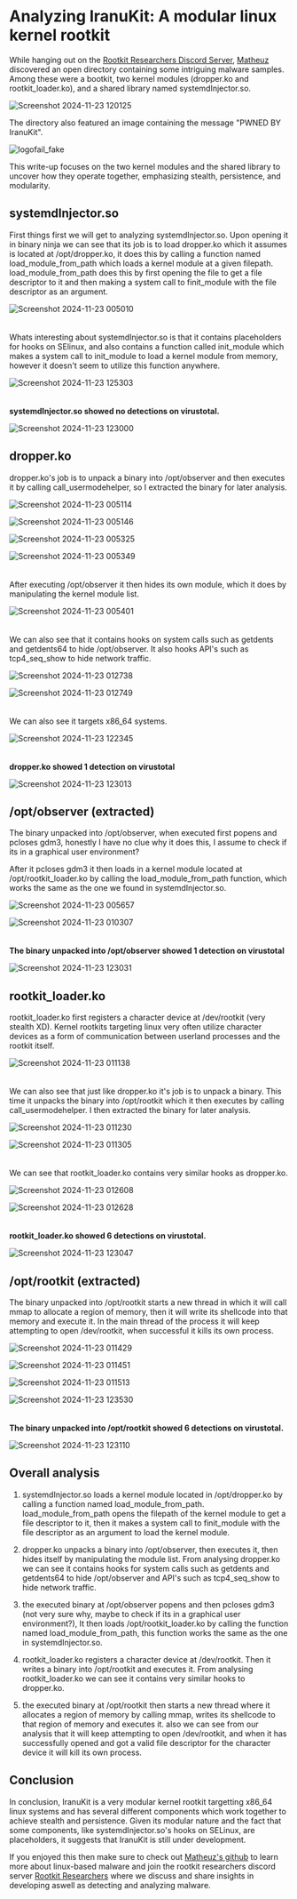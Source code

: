 # Analyzing IranuKit: A modular linux kernel rootkit

While hanging out on the [Rootkit Researchers Discord Server](https://discord.gg/YBJGPkdK), 
[Matheuz](https://github.com/MatheuZSecurity) discovered an open directory containing some intriguing malware samples. 
Among these were a bootkit, two kernel modules (dropper.ko and rootkit_loader.ko), and a shared library named 
systemdInjector.so. 

![Screenshot 2024-11-23 120125](https://github.com/user-attachments/assets/54f912f0-e01c-4a7e-94c7-9d48af680d28)


The directory also featured an image containing the message "PWNED BY IranuKit".

![logofail_fake](https://github.com/user-attachments/assets/3009bc90-8e2b-4c87-9f58-3889dae60ed9)


This write-up focuses on the two kernel modules and the shared library to uncover how they operate together, 
emphasizing stealth, persistence, and modularity.

## systemdInjector.so

First things first we will get to analyzing systemdInjector.so. Upon opening it in binary ninja we can see that its job is to load dropper.ko which it assumes is located at /opt/dropper.ko, it does this by calling a function named load_module_from_path which loads a kernel module at a given filepath. load_module_from_path does this by first opening the file to get a file descriptor to it and then making a system call to finit_module with the file descriptor as an argument.

![Screenshot 2024-11-23 005010](https://github.com/user-attachments/assets/ee6b5446-976c-4855-9b5c-481bbbcf3f9c)
<br><br><br>
Whats interesting about systemdInjector.so is that it contains placeholders for hooks on SElinux, and also contains a function called init_module which makes a system call to init_module to load a kernel module from memory, however it doesn't seem to utilize this function anywhere.

![Screenshot 2024-11-23 125303](https://github.com/user-attachments/assets/803b0028-89f1-43cc-ae97-ac5b8d4dfa07)
<br><br><br>
**systemdInjector.so showed no detections on virustotal.**

![Screenshot 2024-11-23 123000](https://github.com/user-attachments/assets/d25e0575-b7f6-43db-be60-a217546d120c)

## dropper.ko

dropper.ko's job is to unpack a binary into /opt/observer and then executes it by calling call_usermodehelper, so I extracted the binary for later analysis.

![Screenshot 2024-11-23 005114](https://github.com/user-attachments/assets/60851059-1658-477e-ab25-48c36e2af726)

![Screenshot 2024-11-23 005146](https://github.com/user-attachments/assets/97c5e370-eef0-4ce0-8a8b-c4ff83fe06fa)

![Screenshot 2024-11-23 005325](https://github.com/user-attachments/assets/497d919c-9336-46fc-925a-88d186f21f3c)

![Screenshot 2024-11-23 005349](https://github.com/user-attachments/assets/8ec95915-8b49-42e7-94aa-f72c369352e4)
<br><br><br>
After executing /opt/observer it then hides its own module, which it does by manipulating the kernel module list.

![Screenshot 2024-11-23 005401](https://github.com/user-attachments/assets/aa49ca63-e080-4747-8b6c-84f0ed70bf36)
<br><br><br>
We can also see that it contains hooks on system calls such as getdents and getdents64 to hide /opt/observer. It also hooks API's such as tcp4_seq_show to hide network traffic.

![Screenshot 2024-11-23 012738](https://github.com/user-attachments/assets/3bbde4c5-1767-49f0-8454-2b4ea74733da)

![Screenshot 2024-11-23 012749](https://github.com/user-attachments/assets/8677bf43-8a93-4580-9d8e-ce49b188e3c1)
<br><br><br>
We can also see it targets x86_64 systems.

![Screenshot 2024-11-23 122345](https://github.com/user-attachments/assets/c9ed3719-bf4b-410b-9b50-a8a6c4e9b59c)
<br><br><br>
**dropper.ko showed 1 detection on virustotal**

![Screenshot 2024-11-23 123013](https://github.com/user-attachments/assets/c0e2078a-24c3-4fbf-b825-4e59833b7437)

## /opt/observer (extracted)

The binary unpacked into /opt/observer, when executed first popens and pcloses gdm3, honestly I have no clue why it does this, I assume to check if its in a graphical user environment?

After it pcloses gdm3 it then loads in a kernel module located at /opt/rootkit_loader.ko by calling the load_module_from_path function, which works the same as the one we found in systemdInjector.so.

![Screenshot 2024-11-23 005657](https://github.com/user-attachments/assets/1cca05e9-394c-4bbf-a1d7-3a9ada1067a8)

![Screenshot 2024-11-23 010307](https://github.com/user-attachments/assets/14a35f8c-8a68-43a8-8e90-045f233c5d7e)
<br><br><br>
**The binary unpacked into /opt/observer showed 1 detection on virustotal**

![Screenshot 2024-11-23 123031](https://github.com/user-attachments/assets/4187168e-0265-4162-b5ba-c848a31e0b01)

## rootkit_loader.ko

rootkit_loader.ko first registers a character device at /dev/rootkit (very stealth XD). Kernel rootkits targeting linux very often utilize character devices as a form of communication between userland processes and the rootkit itself.

![Screenshot 2024-11-23 011138](https://github.com/user-attachments/assets/e618e12e-38d4-4168-9673-9db94b44b0c4)
<br><br><br>
We can also see that just like dropper.ko it's job is to unpack a binary. This time it unpacks the binary into /opt/rootkit which it then executes by calling call_usermodehelper. I then extracted the binary for later analysis.

![Screenshot 2024-11-23 011230](https://github.com/user-attachments/assets/ba1025ec-a503-4857-ab44-49726c6c6008)

![Screenshot 2024-11-23 011305](https://github.com/user-attachments/assets/24d04e1d-3548-493a-ab82-6eb122917ed0)
<br><br><br>
We can see that rootkit_loader.ko contains very similar hooks as dropper.ko.

![Screenshot 2024-11-23 012608](https://github.com/user-attachments/assets/dccf989e-7677-4fd6-bee1-1776681af603)

![Screenshot 2024-11-23 012628](https://github.com/user-attachments/assets/594f9c4e-35a2-40d5-8fb6-e7115ff2b4bd)
<br><br><br>
**rootkit_loader.ko showed 6 detections on virustotal.**

![Screenshot 2024-11-23 123047](https://github.com/user-attachments/assets/452cf1f5-a6fe-4f4c-b686-ec756189d5ba)

## /opt/rootkit (extracted)

The binary unpacked into /opt/rootkit starts a new thread in which it will call mmap to allocate a region of memory, then it will write its shellcode into that memory and execute it. In the main thread of the process it will keep attempting to open /dev/rootkit, when successful it kills its own process.

![Screenshot 2024-11-23 011429](https://github.com/user-attachments/assets/8131e29e-885e-43df-a6e7-a2fb1ddd3480)

![Screenshot 2024-11-23 011451](https://github.com/user-attachments/assets/d6fe63d6-7e31-4f07-a8d8-270e3c0be724)

![Screenshot 2024-11-23 011513](https://github.com/user-attachments/assets/6f4a292d-da91-4af3-99b0-c67bda82a4b3)

![Screenshot 2024-11-23 123530](https://github.com/user-attachments/assets/8cc76f35-31b0-405d-9c0b-11b6c6bbe1d1)
<br><br><br>
**The binary unpacked into /opt/rootkit showed 6 detections on virustotal.**

![Screenshot 2024-11-23 123110](https://github.com/user-attachments/assets/855270d5-f46e-4f75-8e3f-8c1feefbb7d4)

## Overall analysis

1. systemdInjector.so loads a kernel module located in /opt/dropper.ko by calling a function named load_module_from_path. load_module_from_path opens the filepath of the kernel module to get a file descriptor to it, then it makes a system call to finit_module with the file descriptor as an argument to load the kernel module.

2. dropper.ko unpacks a binary into /opt/observer, then executes it, then hides itself by manipulating the module list. From analysing dropper.ko we can see it contains hooks for system calls such as getdents and getdents64 to hide /opt/observer and API's such as tcp4_seq_show to hide network traffic.

3. the executed binary at /opt/observer popens and then pcloses gdm3 (not very sure why, maybe to check if its in a graphical user environment?), It then loads /opt/rootkit_loader.ko by calling the function named load_module_from_path, this function works the same as the one in systemdInjector.so.

4. rootkit_loader.ko registers a character device at /dev/rootkit. Then it writes a binary into /opt/rootkit and executes it. From analysing rootkit_loader.ko we can see it contains very similar hooks to dropper.ko.

5. the executed binary at /opt/rootkit then starts a new thread where it allocates a region of memory by calling mmap, writes its shellcode to that region of memory and executes it. also we can see from our analysis that it will keep attempting to open /dev/rootkit, and when it has successfully opened and got a valid file descriptor for the character device it will kill its own process.

## Conclusion

In conclusion, IranuKit is a very modular kernel rootkit targetting x86_64 linux systems and has several different components which work together to achieve stealth and persistence. Given its modular nature and the fact that some components, like systemdInjector.so's hooks on SELinux, are placeholders, it suggests that IranuKit is still under development.

If you enjoyed this then make sure to check out [Matheuz's github](https://github.com/MatheuZSecurity) to learn more about linux-based malware and join the rootkit researchers discord server [Rootkit Researchers](https://discord.gg/YBJGPkdK) where we discuss and share insights in developing aswell as detecting and analyzing malware.
